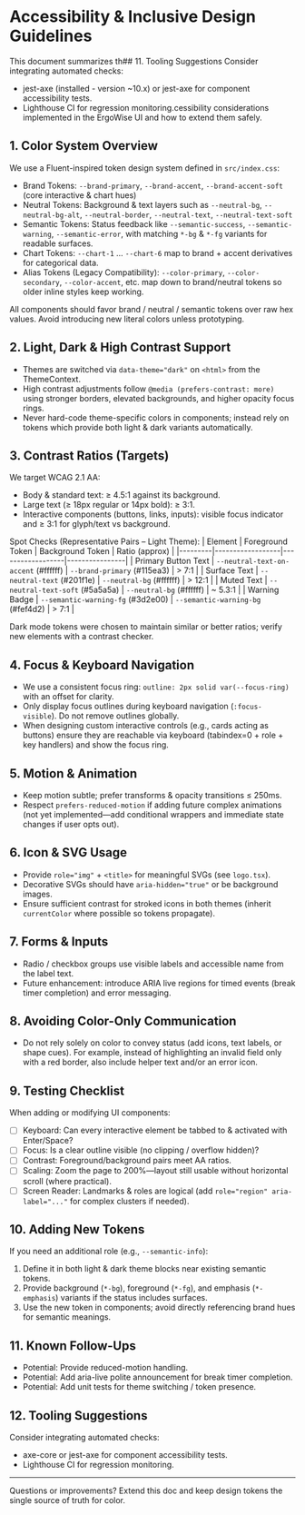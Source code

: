 # Accessibility & Inclusive Design Guidelines

This document summarizes th## 11. Tooling Suggestions
Consider integrating automated checks:
- jest-axe (installed - version ~10.x) or jest-axe for component accessibility tests.
- Lighthouse CI for regression monitoring.cessibility considerations implemented in the ErgoWise UI and how to extend them safely.

## 1. Color System Overview
We use a Fluent-inspired token design system defined in `src/index.css`:

- Brand Tokens: `--brand-primary`, `--brand-accent`, `--brand-accent-soft` (core interactive & chart hues)
- Neutral Tokens: Background & text layers such as `--neutral-bg`, `--neutral-bg-alt`, `--neutral-border`, `--neutral-text`, `--neutral-text-soft`
- Semantic Tokens: Status feedback like `--semantic-success`, `--semantic-warning`, `--semantic-error`, with matching `*-bg` & `*-fg` variants for readable surfaces.
- Chart Tokens: `--chart-1` … `--chart-6` map to brand + accent derivatives for categorical data.
- Alias Tokens (Legacy Compatibility): `--color-primary`, `--color-secondary`, `--color-accent`, etc. map down to brand/neutral tokens so older inline styles keep working.

All components should favor brand / neutral / semantic tokens over raw hex values. Avoid introducing new literal colors unless prototyping.

## 2. Light, Dark & High Contrast Support
- Themes are switched via `data-theme="dark"` on `<html>` from the ThemeContext.
- High contrast adjustments follow `@media (prefers-contrast: more)` using stronger borders, elevated backgrounds, and higher opacity focus rings.
- Never hard-code theme-specific colors in components; instead rely on tokens which provide both light & dark variants automatically.

## 3. Contrast Ratios (Targets)
We target WCAG 2.1 AA:
- Body & standard text: ≥ 4.5:1 against its background.
- Large text (≥ 18px regular or 14px bold): ≥ 3:1.
- Interactive components (buttons, links, inputs): visible focus indicator and ≥ 3:1 for glyph/text vs background.

Spot Checks (Representative Pairs – Light Theme):
| Element | Foreground Token | Background Token | Ratio (approx) |
|---------|------------------|------------------|----------------|
| Primary Button Text | `--neutral-text-on-accent` (#ffffff) | `--brand-primary` (#115ea3) | > 7:1 |
| Surface Text | `--neutral-text` (#201f1e) | `--neutral-bg` (#ffffff) | > 12:1 |
| Muted Text | `--neutral-text-soft` (#5a5a5a) | `--neutral-bg` (#ffffff) | ~ 5.3:1 |
| Warning Badge | `--semantic-warning-fg` (#3d2e00) | `--semantic-warning-bg` (#fef4d2) | > 7:1 |

Dark mode tokens were chosen to maintain similar or better ratios; verify new elements with a contrast checker.

## 4. Focus & Keyboard Navigation
- We use a consistent focus ring: `outline: 2px solid var(--focus-ring)` with an offset for clarity.
- Only display focus outlines during keyboard navigation (`:focus-visible`). Do not remove outlines globally.
- When designing custom interactive controls (e.g., cards acting as buttons) ensure they are reachable via keyboard (tabindex=0 + role + key handlers) and show the focus ring.

## 5. Motion & Animation
- Keep motion subtle; prefer transforms & opacity transitions ≤ 250ms.
- Respect `prefers-reduced-motion` if adding future complex animations (not yet implemented—add conditional wrappers and immediate state changes if user opts out).

## 6. Icon & SVG Usage
- Provide `role="img"` + `<title>` for meaningful SVGs (see `logo.tsx`).
- Decorative SVGs should have `aria-hidden="true"` or be background images.
- Ensure sufficient contrast for stroked icons in both themes (inherit `currentColor` where possible so tokens propagate).

## 7. Forms & Inputs
- Radio / checkbox groups use visible labels and accessible name from the label text.
- Future enhancement: introduce ARIA live regions for timed events (break timer completion) and error messaging.

## 8. Avoiding Color-Only Communication
- Do not rely solely on color to convey status (add icons, text labels, or shape cues). For example, instead of highlighting an invalid field only with a red border, also include helper text and/or an error icon.

## 9. Testing Checklist
When adding or modifying UI components:
- [ ] Keyboard: Can every interactive element be tabbed to & activated with Enter/Space?
- [ ] Focus: Is a clear outline visible (no clipping / overflow hidden)?
- [ ] Contrast: Foreground/background pairs meet AA ratios.
- [ ] Scaling: Zoom the page to 200%—layout still usable without horizontal scroll (where practical).
- [ ] Screen Reader: Landmarks & roles are logical (add `role="region" aria-label="..."` for complex clusters if needed).

## 10. Adding New Tokens
If you need an additional role (e.g., `--semantic-info`):
1. Define it in both light & dark theme blocks near existing semantic tokens.
2. Provide background (`*-bg`), foreground (`*-fg`), and emphasis (`*-emphasis`) variants if the status includes surfaces.
3. Use the new token in components; avoid directly referencing brand hues for semantic meanings.

## 11. Known Follow-Ups
- Potential: Provide reduced-motion handling.
- Potential: Add aria-live polite announcement for break timer completion.
- Potential: Add unit tests for theme switching / token presence.

## 12. Tooling Suggestions
Consider integrating automated checks:
- axe-core or jest-axe for component accessibility tests.
- Lighthouse CI for regression monitoring.

---
Questions or improvements? Extend this doc and keep design tokens the single source of truth for color.
